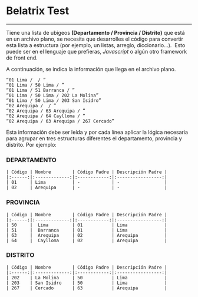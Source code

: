 # Belatrix Test
---------------
Tiene una lista de ubigeos **(Departamento / Provincia / Distrito)** que está en un archivo plano, se necesita que desarrolles el código para convertir esta lista a estructura (por ejemplo, un listas, arreglo, diccionario…).  
Esto puede ser en el lenguaje que prefieras, *Javascript* o algún otro framework de front end.

A continuación, se indica la información que llega en el archivo plano.

```
“01 Lima /  / ”
“01 Lima / 50 Lima / ”
“01 Lima / 51 Barranca / ”
“01 Lima / 50 Lima / 202 La Molina”
“01 Lima / 50 Lima / 203 San Isidro”
“02 Arequipa /  / ”
“02 Arequipa / 63 Arequipa / ”
“02 Arequipa / 64 Caylloma / ”
“02 Arequipa / 63 Arequipa / 267 Cercado”
```

Esta información debe ser leída y por cada línea aplicar la lógica necesaria para agrupar en tres estructuras diferentes el
departamento, provincia y distrito. Por ejemplo:

### DEPARTAMENTO
```
| Código | Nombre        | Código Padre | Descripción Padre |
|:------:|:-------------:|:------------:|:-----------------:|
| 01     | Lima          | -            | -                 |
| 02     | Arequipa      | -            | -                 | 
```
### PROVINCIA
```
| Código | Nombre        | Código Padre | Descripción Padre |
|:------:|:-------------:|:------------:|:-----------------:|
| 50     |  Lima         | 01           | Lima              |
| 51     |  Barranca     | 01           | Lima              |
| 63     |  Arequipa     | 02           | Arequipa          |
| 64     |  Caylloma     | 02           | Arequipa          |
```
### DISTRITO
```
| Código | Nombre        | Código Padre | Descripción Padre |
|:------:|:-------------:|:------------:|:-----------------:|
| 202    | La Molina     | 50           | Lima              | 
| 203    | San Isidro    | 50           | Lima              | 
| 267    | Cercado       | 63           | Arequipa          |    